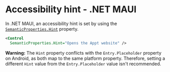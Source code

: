 # Accessibility hint - .NET MAUI

In .NET MAUI, an accessibility hint is set by using the [`SemanticProperties.Hint`](https://learn.microsoft.com/en-us/dotnet/api/microsoft.maui.controls.semanticproperties.hintproperty?view=net-maui-8.0#microsoft-maui-controls-semanticproperties-hintproperty) property.

```xml
<Control 
  SemanticProperties.Hint="Opens the Appt website" />
```

**Warning:**
The `Hint` property conflicts with the `Entry.Placeholder` property on Android, as both map to the same platform property. Therefore, setting a different `Hint` value from the `Entry.Placeholder` value isn't recommended.
